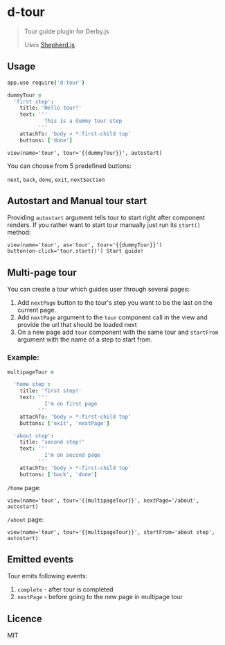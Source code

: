 # d-tour

> Tour guide plugin for Derby.js
>
> Uses [Shepherd.js](http://github.hubspot.com/shepherd/docs/welcome/)


## Usage
```coffee
app.use require('d-tour')
```

```coffee
dummyTour =
  'first step':
    title: 'Hello tour!'
    text: '''
            This is a dummy tour step
          '''
    attachTo: 'body > *:first-child top'
    buttons: ['done']
```

```jade
view(name='tour', tour='{{dummyTour}}', autostart)
```

You can choose from 5 predefined buttons:

`next`, `back`, `done`, `exit`, `nextSection`


## Autostart and Manual tour start

Providing `autostart` argument tells tour to start right after component renders. 
If you rather want to start tour manually just run its `start()` method:

```jade
view(name='tour', as='tour', tour='{{dummyTour}}')
button(on-click='tour.start()') Start guide!
```


## Multi-page tour
You can create a tour which guides user through several pages:

1. Add `nextPage` button to the tour's step you want to be the last
    on the current page.
2. Add `nextPage` argument to the `tour` component call in the view
    and provide the url that should be loaded next
3. On a new page add `tour` component with the same tour and
    `startFrom` argument with the name of a step to start from.


### Example:

```coffee
multipageTour =

  'home step':
    title: 'first step!'
    text: '''
            I'm on first page
          '''
    attachTo: 'body > *:first-child top'
    buttons: ['exit', 'nextPage']

  'about step':
    title: 'second step!'
    text: '''
            I'm on second page
          '''
    attachTo: 'body > *:first-child top'
    buttons: ['back', 'done']

```

`/home` page:
```jade
view(name='tour', tour='{{multipageTour}}', nextPage='/about', autostart)
```

`/about` page:
```jade
view(name='tour', tour='{{multipageTour}}', startFrom='about step', autostart)
```


## Emitted events

Tour emits following events:

1. `complete` - after tour is completed
2. `nextPage` - before going to the new page in multipage tour 


## Licence

MIT